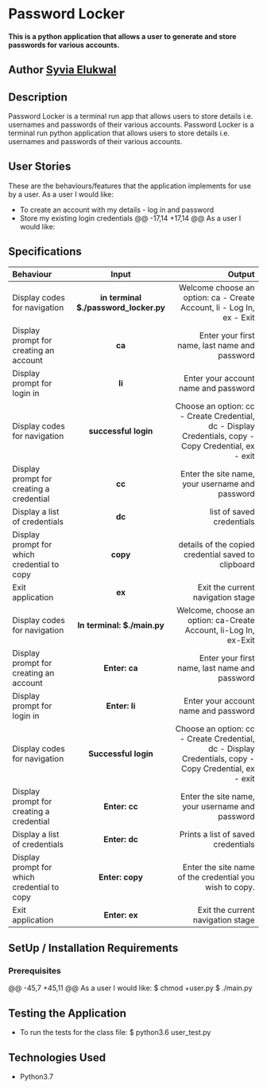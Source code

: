 # Password Locker
#### This is a python application that allows a user to generate and store passwords for various accounts.
## Author [Syvia Elukwal](https:)
## Description
Password Locker is a terminal run app that allows users to store details i.e. usernames and passwords of their various accounts.
Password Locker is a terminal run python application that allows users to store details i.e. usernames and passwords of their various accounts.
## User Stories
These are the behaviours/features that the application implements for use by a user.
As a user I would like:
* To create an account with my details - log in and password
* Store my existing login credentials
@@ -17,14 +17,14 @@ As a user I would like:
## Specifications
| Behaviour | Input | Output |
| :---------------- | :---------------: | ------------------: |
| Display codes for navigation | **in terminal $./password_locker.py** | Welcome choose an option: ca - Create Account, li - Log In, ex - Exit |
| Display prompt for creating an account | **ca** | Enter your first name, last name and password |
| Display prompt for login in | **li** | Enter your account name and password |
| Display codes for navigation | **successful login** | Choose an option: cc - Create Credential, dc - Display Credentials, copy - Copy Credential, ex - exit |
| Display prompt for creating a credential | **cc** | Enter the site name, your username and password |
| Display a list of credentials | **dc** | list of saved credentials |
| Display prompt for which credential to copy | **copy** | details of the copied credential saved to clipboard |
| Exit application | **ex** | Exit the current navigation stage |
| Display codes for navigation | **In terminal: $./main.py** | Welcome, choose an option: ca-Create Account, li-Log In, ex-Exit |
| Display prompt for creating an account | **Enter: ca** | Enter your first name, last name and password |
| Display prompt for login in | **Enter: li** | Enter your account name and password |
| Display codes for navigation | **Successful login** | Choose an option: cc - Create Credential, dc - Display Credentials, copy - Copy Credential, ex - exit |
| Display prompt for creating a credential | **Enter: cc** | Enter the site name, your username and password |
| Display a list of credentials | **Enter: dc** | Prints a list of saved credentials |
| Display prompt for which credential to copy | **Enter: copy** | Enter the site name of the credential you wish to copy. |
| Exit application | **Enter: ex** | Exit the current navigation stage |
## SetUp / Installation Requirements
### Prerequisites
@@ -45,7 +45,11 @@ As a user I would like:
       $ chmod +user.py
       $ ./main.py

## Testing the Application
* To run the tests for the class file:
        $ python3.6 user_test.py

## Technologies Used
* Python3.7
